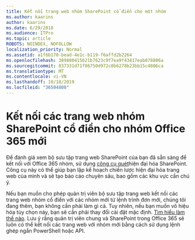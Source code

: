 ```yaml
---
title: Kết nối trang web nhóm SharePoint cổ điển cho một nhóm
ms.author: kaarins
author: kaarins
ms.date: 6/29/2018
ms.audience: ITPro
ms.topic: article
ROBOTS: NOINDEX, NOFOLLOW
localization_priority: Normal
ms.assetid: a1f6b170-bead-4e1c-b119-f6affd2b2264
ms.openlocfilehash: 389880415621b7623c9f7ea9f43417eab878806a
ms.sourcegitcommit: 037331d71f06750d972c0b6278b23bb15c4806ca
ms.translationtype: MT
ms.contentlocale: vi-VN
ms.lasthandoff: 10/18/2019
ms.locfileid: "36504808"
---
```

# <a name="connect-classic-sharepoint-team-sites-to-new-office-365-groups"></a>Kết nối các trang web nhóm SharePoint cổ điển cho nhóm Office 365 mới

Để đánh giá xem bộ sưu tập trang web SharePoint của bạn đã sẵn sàng để kết nối với Office 365 nhóm, sử dụng [công cụ quét](https://go.microsoft.com/fwlink/?linkid=873066)hiện đại hóa SharePoint. Công cụ này có thể giúp bạn lập kế hoạch chiến lược hiện đại hóa trang web của mình và sẽ tạo báo cáo chuyên sâu, bao gồm các khu vực cần chú ý.
  
Nếu bạn muốn cho phép quản trị viên bộ sưu tập trang web kết nối các trang web nhóm cổ điển với các nhóm mới từ lệnh trình đơn mới, chúng tôi đang thêm, bạn không cần phải làm gì cả. Tuy nhiên, nếu bạn muốn vô hiệu hóa tùy chọn này, bạn sẽ cần phải thay đổi cài đặt mặc định. [Tìm hiểu làm thế nào](https://go.microsoft.com/fwlink/?linkid=2004316). Lưu ý rằng quản trị viên chung và SharePoint trong Office 365 sẽ luôn có thể kết nối các trang web với nhóm mới bằng cách sử dụng lệnh ghép ngắn PowerShell hoặc API.
  

